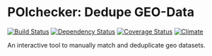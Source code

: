 # POIchecker: Dedupe GEO-Data

[![Build Status](https://travis-ci.org/sozialhelden/poichecker.png?branch=master)](https://travis-ci.org/sozialhelden/poichecker)
[![Dependency Status](https://gemnasium.com/sozialhelden/poichecker.png)](https://gemnasium.com/sozialhelden/poichecker)
[![Coverage Status](https://coveralls.io/repos/sozialhelden/poichecker/badge.png)](https://coveralls.io/r/sozialhelden/poichecker)
[![Climate](https://codeclimate.com/github/sozialhelden/poichecker.png)](https://codeclimate.com/github/sozialhelden/poichecker)

An interactive tool to manually match and deduplicate geo datasets.

